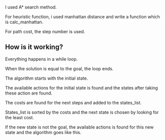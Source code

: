 I used A* search method. 

For heuristic function, i used manhattan distance and write a function which is calc_manhattan. 

For path cost, the step number is used.

## How is it working?

Everything happens in a while loop.

When the solution is equal to the goal, the loop ends. 

The algorithm starts with the initial state.

The available actions for the initial state is found and the states after taking these action are found.

The costs are found for the next steps and added to the states_list.

States_list is sorted by the costs and the next state is chosen by looking for the least cost.

If the new state is not the goal, the available actions is found for this new state and the algorithm goes like this.